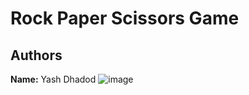 # Rock Paper Scissors Game

## Authors
**Name:** Yash Dhadod
![image](https://github.com/yashdha1/game-RockPaperScissors/assets/121904766/95824e57-e441-436e-9342-ffd5f58440ce)

